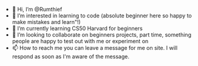 - 👋 Hi, I’m @Rumthief
- 👀 I’m interested in learning to code (absolute beginner here so happy to make mistakes and learn"!)
- 🌱 I’m currently learning CS50 Harvard for beginners
- 💞️ I’m looking to collaborate on beginners projects, part time, something people are happy to test out with me or experiment on
- 📫 How to reach me you can leave a message for me on site. I will respond as soon as I'm aware of the message.

<!---
Rumthief/Rumthief is a ✨ special ✨ repository because its `README.md` (this file) appears on your GitHub profile.
You can click the Preview link to take a look at your changes.
--->
